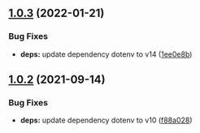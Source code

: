 ## [1.0.3](https://github.com/rajasegar/wgit/compare/v1.0.2...v1.0.3) (2022-01-21)


### Bug Fixes

* **deps:** update dependency dotenv to v14 ([1ee0e8b](https://github.com/rajasegar/wgit/commit/1ee0e8b2c58b2a3ee59665290e064f17fa1d2784))

## [1.0.2](https://github.com/rajasegar/wgit/compare/v1.0.1...v1.0.2) (2021-09-14)


### Bug Fixes

* **deps:** update dependency dotenv to v10 ([f88a028](https://github.com/rajasegar/wgit/commit/f88a02814c048ab0da66ab2fb29ab10b4ade4826))
